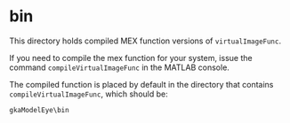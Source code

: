# bin
This directory holds compiled MEX function versions of `virtualImageFunc`.

If you need to compile the mex function for your system, issue the command `compileVirtualImageFunc` in the MATLAB console.

The compiled function is placed by default in the directory that contains `compileVirtualImageFunc`, which should be:
```
gkaModelEye\bin
```
